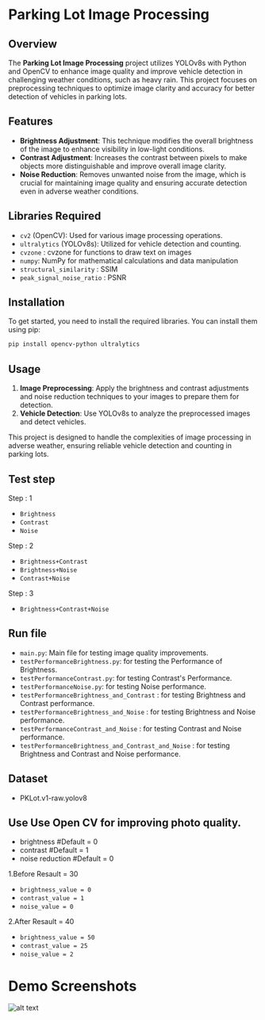 
# Parking Lot Image Processing

## Overview

The **Parking Lot Image Processing** project utilizes YOLOv8s with Python and OpenCV to enhance image quality and improve vehicle detection in challenging weather conditions, such as heavy rain. This project focuses on preprocessing techniques to optimize image clarity and accuracy for better detection of vehicles in parking lots.

## Features

- **Brightness Adjustment**: This technique modifies the overall brightness of the image to enhance visibility in low-light conditions.
- **Contrast Adjustment**: Increases the contrast between pixels to make objects more distinguishable and improve overall image clarity.
- **Noise Reduction**: Removes unwanted noise from the image, which is crucial for maintaining image quality and ensuring accurate detection even in adverse weather conditions.

## Libraries Required

- `cv2` (OpenCV): Used for various image processing operations.
- `ultralytics` (YOLOv8s): Utilized for vehicle detection and counting.
- `cvzone` : cvzone for functions to draw text on images
- `numpy`: NumPy for mathematical calculations and data manipulation
- `structural_similarity` : SSIM
- `peak_signal_noise_ratio` : PSNR

## Installation

To get started, you need to install the required libraries. You can install them using pip:

```bash
pip install opencv-python ultralytics
```

## Usage

1. **Image Preprocessing**: Apply the brightness and contrast adjustments and noise reduction techniques to your images to prepare them for detection.
2. **Vehicle Detection**: Use YOLOv8s to analyze the preprocessed images and detect vehicles.

This project is designed to handle the complexities of image processing in adverse weather, ensuring reliable vehicle detection and counting in parking lots.

## Test step
Step : 1
- `Brightness`
- `Contrast`
- `Noise`

Step : 2
- `Brightness+Contrast`
- `Brightness+Noise`
- `Contrast+Noise`

Step : 3
- `Brightness+Contrast+Noise`

  
## Run file
- `main.py`: Main file for testing image quality improvements.
- `testPerformanceBrightness.py`: for testing the Performance of Brightness.
- `testPerformanceContrast.py`: for testing Contrast's Performance.
- `testPerformanceNoise.py`: for testing Noise performance.
- `testPerformanceBrightness_and_Contrast` : for testing Brightness and Contrast performance.
- `testPerformanceBrightness_and_Noise` : for testing Brightness and Noise performance.
- `testPerformanceContrast_and_Noise` : for testing Contrast and Noise performance.
- `testPerformanceBrightness_and_Contrast_and_Noise` : for testing Brightness and Contrast and Noise performance.

## Dataset
- PKLot.v1-raw.yolov8

## Use Use Open CV for improving photo quality.
- brightness #Default = 0
- contrast #Default = 1
- noise reduction #Default = 0

1.Before Resault = 30
- `brightness_value = 0`
- `contrast_value = 1`
- `noise_value = 0`

2.After Resault = 40
- `brightness_value = 50`
- `contrast_value = 25`
- `noise_value = 2`


# Demo Screenshots
![alt text](https://github.com/praphanth/parking-lot-image-processing/blob/master/img-demo.png?raw=true)




